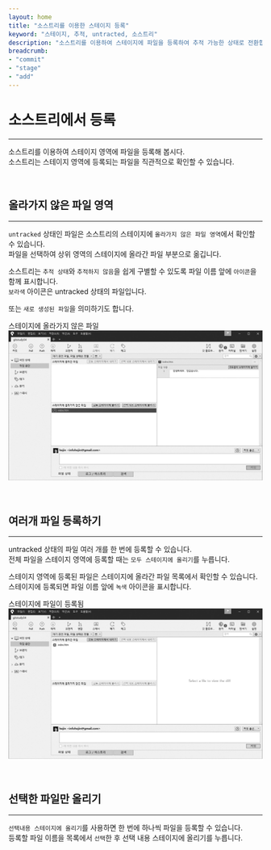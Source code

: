 ```yaml
---
layout: home
title: "소스트리를 이용한 스테이지 등록"
keyword: "스테이지, 추적, untracted, 소스트리"
description: "소스트리를 이용하여 스테이지에 파일을 등록하여 추적 가능한 상태로 전환합니다."
breadcrumb:
- "commit"
- "stage"
- "add"
---
```


# 소스트리에서 등록
---
소스트리를 이용하여 스테이지 영역에 파일을 등록해 봅시다.  
소스트리는 스테이지 영역에 등록되는 파일을 직관적으로 확인할 수 있습니다.  

<br>

## 올라가지 않은 파일 영역
---
`untracked` 상태인 파일은 소스트리의 스테이지에 `올라가지 않은 파일 영역`에서 확인할 수 있습니다.  
파일을 선택하여 상위 영역의 스테이지에 올라간 파일 부분으로 옮깁니다.  

소스트리는 `추적 상태`와 `추적하지 않음`을 쉽게 구별할 수 있도록 파일 이름 앞에 `아이콘`을 함께 표시합니다.  
`보라색` 아이콘은 untracked 상태의 파일입니다. 

또는 `새로 생성된 파일`을 의미하기도 합니다.  

스테이지에 올라가지 않은 파일  
![스테이지에_올라가지_않은_파일](./img/04-8.jpg) 

<br>

## 여러개 파일 등록하기
---
untracked 상태의 파일 여러 개를 한 번에 등록할 수 있습니다.  
전체 파일을 스테이지 영역에 등록할 때는 `모두 스테이지에 올리기`를 누릅니다.  

스테이지 영역에 등록된 파일은 스테이지에 올라간 파일 목록에서 확인할 수 있습니다.  
스테이지에 등록되면 파일 이름 앞에 `녹색` 아이콘을 표시합니다.  

스테이지에 파일이 등록됨  
![스테이지에_파일이_등록됨](./img/04-9.jpg) 

<br>

## 선택한 파일만 올리기
---
`선택내용 스테이지에 올리기`를 사용하면 한 번에 하나씩 파일을 등록할 수 있습니다.  
등록할 파일 이름을 목록에서 `선택`한 후 선택 내용 스테이지에 올리기를 누릅니다.  

<br>